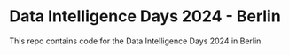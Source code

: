 # Data Intelligence Days 2024 - Berlin

This repo contains code for the Data Intelligence Days 2024 in Berlin.
